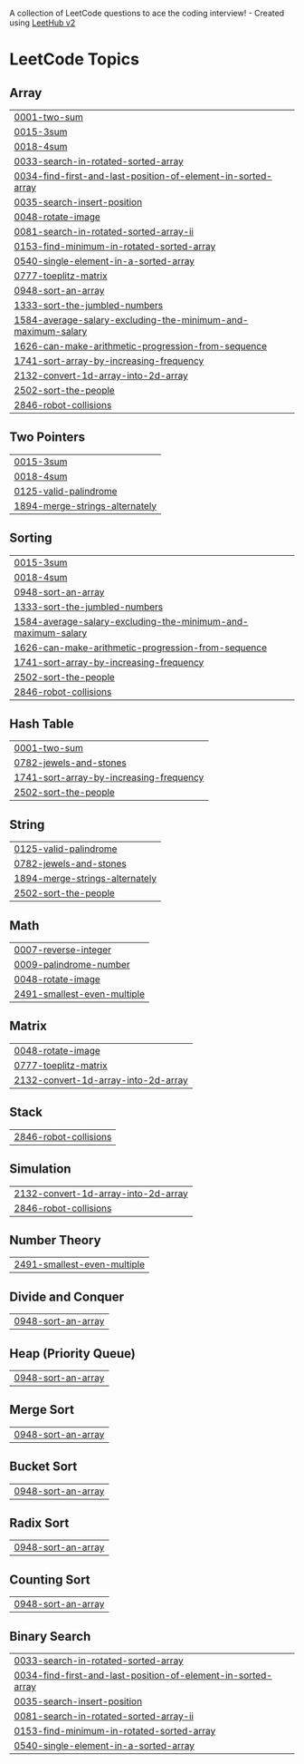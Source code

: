 A collection of LeetCode questions to ace the coding interview! - Created using [LeetHub v2](https://github.com/arunbhardwaj/LeetHub-2.0)
<!---LeetCode Topics Start-->
# LeetCode Topics
## Array
|  |
| ------- |
| [0001-two-sum](https://github.com/withsammi/Leetcode/tree/master/0001-two-sum) |
| [0015-3sum](https://github.com/withsammi/Leetcode/tree/master/0015-3sum) |
| [0018-4sum](https://github.com/withsammi/Leetcode/tree/master/0018-4sum) |
| [0033-search-in-rotated-sorted-array](https://github.com/withsammi/Leetcode/tree/master/0033-search-in-rotated-sorted-array) |
| [0034-find-first-and-last-position-of-element-in-sorted-array](https://github.com/withsammi/Leetcode/tree/master/0034-find-first-and-last-position-of-element-in-sorted-array) |
| [0035-search-insert-position](https://github.com/withsammi/Leetcode/tree/master/0035-search-insert-position) |
| [0048-rotate-image](https://github.com/withsammi/Leetcode/tree/master/0048-rotate-image) |
| [0081-search-in-rotated-sorted-array-ii](https://github.com/withsammi/Leetcode/tree/master/0081-search-in-rotated-sorted-array-ii) |
| [0153-find-minimum-in-rotated-sorted-array](https://github.com/withsammi/Leetcode/tree/master/0153-find-minimum-in-rotated-sorted-array) |
| [0540-single-element-in-a-sorted-array](https://github.com/withsammi/Leetcode/tree/master/0540-single-element-in-a-sorted-array) |
| [0777-toeplitz-matrix](https://github.com/withsammi/Leetcode/tree/master/0777-toeplitz-matrix) |
| [0948-sort-an-array](https://github.com/withsammi/Leetcode/tree/master/0948-sort-an-array) |
| [1333-sort-the-jumbled-numbers](https://github.com/withsammi/Leetcode/tree/master/1333-sort-the-jumbled-numbers) |
| [1584-average-salary-excluding-the-minimum-and-maximum-salary](https://github.com/withsammi/Leetcode/tree/master/1584-average-salary-excluding-the-minimum-and-maximum-salary) |
| [1626-can-make-arithmetic-progression-from-sequence](https://github.com/withsammi/Leetcode/tree/master/1626-can-make-arithmetic-progression-from-sequence) |
| [1741-sort-array-by-increasing-frequency](https://github.com/withsammi/Leetcode/tree/master/1741-sort-array-by-increasing-frequency) |
| [2132-convert-1d-array-into-2d-array](https://github.com/withsammi/Leetcode/tree/master/2132-convert-1d-array-into-2d-array) |
| [2502-sort-the-people](https://github.com/withsammi/Leetcode/tree/master/2502-sort-the-people) |
| [2846-robot-collisions](https://github.com/withsammi/Leetcode/tree/master/2846-robot-collisions) |
## Two Pointers
|  |
| ------- |
| [0015-3sum](https://github.com/withsammi/Leetcode/tree/master/0015-3sum) |
| [0018-4sum](https://github.com/withsammi/Leetcode/tree/master/0018-4sum) |
| [0125-valid-palindrome](https://github.com/withsammi/Leetcode/tree/master/0125-valid-palindrome) |
| [1894-merge-strings-alternately](https://github.com/withsammi/Leetcode/tree/master/1894-merge-strings-alternately) |
## Sorting
|  |
| ------- |
| [0015-3sum](https://github.com/withsammi/Leetcode/tree/master/0015-3sum) |
| [0018-4sum](https://github.com/withsammi/Leetcode/tree/master/0018-4sum) |
| [0948-sort-an-array](https://github.com/withsammi/Leetcode/tree/master/0948-sort-an-array) |
| [1333-sort-the-jumbled-numbers](https://github.com/withsammi/Leetcode/tree/master/1333-sort-the-jumbled-numbers) |
| [1584-average-salary-excluding-the-minimum-and-maximum-salary](https://github.com/withsammi/Leetcode/tree/master/1584-average-salary-excluding-the-minimum-and-maximum-salary) |
| [1626-can-make-arithmetic-progression-from-sequence](https://github.com/withsammi/Leetcode/tree/master/1626-can-make-arithmetic-progression-from-sequence) |
| [1741-sort-array-by-increasing-frequency](https://github.com/withsammi/Leetcode/tree/master/1741-sort-array-by-increasing-frequency) |
| [2502-sort-the-people](https://github.com/withsammi/Leetcode/tree/master/2502-sort-the-people) |
| [2846-robot-collisions](https://github.com/withsammi/Leetcode/tree/master/2846-robot-collisions) |
## Hash Table
|  |
| ------- |
| [0001-two-sum](https://github.com/withsammi/Leetcode/tree/master/0001-two-sum) |
| [0782-jewels-and-stones](https://github.com/withsammi/Leetcode/tree/master/0782-jewels-and-stones) |
| [1741-sort-array-by-increasing-frequency](https://github.com/withsammi/Leetcode/tree/master/1741-sort-array-by-increasing-frequency) |
| [2502-sort-the-people](https://github.com/withsammi/Leetcode/tree/master/2502-sort-the-people) |
## String
|  |
| ------- |
| [0125-valid-palindrome](https://github.com/withsammi/Leetcode/tree/master/0125-valid-palindrome) |
| [0782-jewels-and-stones](https://github.com/withsammi/Leetcode/tree/master/0782-jewels-and-stones) |
| [1894-merge-strings-alternately](https://github.com/withsammi/Leetcode/tree/master/1894-merge-strings-alternately) |
| [2502-sort-the-people](https://github.com/withsammi/Leetcode/tree/master/2502-sort-the-people) |
## Math
|  |
| ------- |
| [0007-reverse-integer](https://github.com/withsammi/Leetcode/tree/master/0007-reverse-integer) |
| [0009-palindrome-number](https://github.com/withsammi/Leetcode/tree/master/0009-palindrome-number) |
| [0048-rotate-image](https://github.com/withsammi/Leetcode/tree/master/0048-rotate-image) |
| [2491-smallest-even-multiple](https://github.com/withsammi/Leetcode/tree/master/2491-smallest-even-multiple) |
## Matrix
|  |
| ------- |
| [0048-rotate-image](https://github.com/withsammi/Leetcode/tree/master/0048-rotate-image) |
| [0777-toeplitz-matrix](https://github.com/withsammi/Leetcode/tree/master/0777-toeplitz-matrix) |
| [2132-convert-1d-array-into-2d-array](https://github.com/withsammi/Leetcode/tree/master/2132-convert-1d-array-into-2d-array) |
## Stack
|  |
| ------- |
| [2846-robot-collisions](https://github.com/withsammi/Leetcode/tree/master/2846-robot-collisions) |
## Simulation
|  |
| ------- |
| [2132-convert-1d-array-into-2d-array](https://github.com/withsammi/Leetcode/tree/master/2132-convert-1d-array-into-2d-array) |
| [2846-robot-collisions](https://github.com/withsammi/Leetcode/tree/master/2846-robot-collisions) |
## Number Theory
|  |
| ------- |
| [2491-smallest-even-multiple](https://github.com/withsammi/Leetcode/tree/master/2491-smallest-even-multiple) |
## Divide and Conquer
|  |
| ------- |
| [0948-sort-an-array](https://github.com/withsammi/Leetcode/tree/master/0948-sort-an-array) |
## Heap (Priority Queue)
|  |
| ------- |
| [0948-sort-an-array](https://github.com/withsammi/Leetcode/tree/master/0948-sort-an-array) |
## Merge Sort
|  |
| ------- |
| [0948-sort-an-array](https://github.com/withsammi/Leetcode/tree/master/0948-sort-an-array) |
## Bucket Sort
|  |
| ------- |
| [0948-sort-an-array](https://github.com/withsammi/Leetcode/tree/master/0948-sort-an-array) |
## Radix Sort
|  |
| ------- |
| [0948-sort-an-array](https://github.com/withsammi/Leetcode/tree/master/0948-sort-an-array) |
## Counting Sort
|  |
| ------- |
| [0948-sort-an-array](https://github.com/withsammi/Leetcode/tree/master/0948-sort-an-array) |
## Binary Search
|  |
| ------- |
| [0033-search-in-rotated-sorted-array](https://github.com/withsammi/Leetcode/tree/master/0033-search-in-rotated-sorted-array) |
| [0034-find-first-and-last-position-of-element-in-sorted-array](https://github.com/withsammi/Leetcode/tree/master/0034-find-first-and-last-position-of-element-in-sorted-array) |
| [0035-search-insert-position](https://github.com/withsammi/Leetcode/tree/master/0035-search-insert-position) |
| [0081-search-in-rotated-sorted-array-ii](https://github.com/withsammi/Leetcode/tree/master/0081-search-in-rotated-sorted-array-ii) |
| [0153-find-minimum-in-rotated-sorted-array](https://github.com/withsammi/Leetcode/tree/master/0153-find-minimum-in-rotated-sorted-array) |
| [0540-single-element-in-a-sorted-array](https://github.com/withsammi/Leetcode/tree/master/0540-single-element-in-a-sorted-array) |
<!---LeetCode Topics End-->